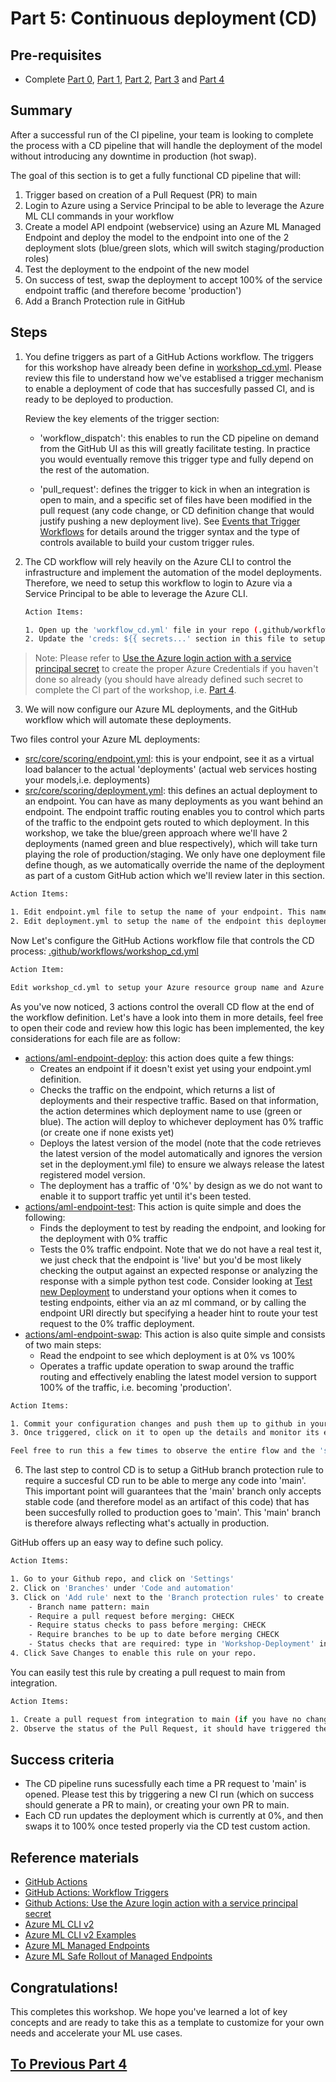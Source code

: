 # Part 5: Continuous deployment (CD)

## Pre-requisites
- Complete [Part 0](part_0.md), [Part 1](part_1.md), [Part 2](part_2.md), [Part 3](part_3.md) and [Part 4](part_4.md)

## Summary 

After a successful run of the CI pipeline, your team is looking to complete the process with a CD pipeline that will handle the deployment of the model without introducing any downtime in production (hot swap).

The goal of this section is to get a fully functional CD pipeline that will:
    
1. Trigger based on creation of a Pull Request (PR) to main
2. Login to Azure using a Service Principal to be able to leverage the Azure ML CLI commands in your workflow
3. Create a model API endpoint (webservice) using an Azure ML Managed Endpoint and deploy the model to the endpoint into one of the 2 deployment slots (blue/green slots, which will switch staging/production roles)
4. Test the deployment to the endpoint of the new model
5. On success of test, swap the deployment to accept 100% of the service endpoint traffic (and therefore become 'production')
6. Add a Branch Protection rule in GitHub

## Steps

1. You define triggers as part of a GitHub Actions workflow. The triggers for this workshop have already been define in [workshop_cd.yml](../../../.github/workflows/workshop_cd.yml). Please review this file to understand how we've establised a trigger mechanism to enable a deployment of code that has succesfully passed CI, and is ready to be deployed to production.

    Review the key elements of the trigger section:

    - 'workflow_dispatch': this enables to run the CD pipeline on demand from the GitHub UI as this will greatly facilitate testing. In practice you would eventually remove this trigger type and fully depend on the rest of the automation.

    - 'pull_request': defines the trigger to kick in when an integration is open to main, and a specific set of files have been modified in the pull request (any code change, or CD definition change that would justify pushing a new deployment live). See [Events that Trigger Workflows](https://docs.github.com/en/actions/using-workflows/events-that-trigger-workflows) for details around the trigger syntax and the type of controls available to build your custom trigger rules.

2. The CD workflow will rely heavily on the Azure CLI to control the infrastructure and implement the automation of the model deployments. Therefore, we need to setup this workflow to login to Azure via a Service Principal to be able to leverage the Azure CLI.

    ```bash
    Action Items:
    
    1. Open up the 'workflow_cd.yml' file in your repo (.github/workflow location)
    2. Update the 'creds: ${{ secrets...' section in this file to setup your secret name. Follow the instructions in this file annotated with #setup.
    ```

> Note: Please refer to [Use the Azure login action with a service principal secret](https://docs.microsoft.com/en-us/azure/developer/github/connect-from-azure?tabs=azure-portal%2Cwindows#use-the-azure-login-action-with-a-service-principal-secret) to create the proper Azure Credentials if you haven't done so already (you should have already defined such secret to complete the CI part of the workshop, i.e. [Part 4](part_4.md).

3. We will now configure our Azure ML deployments, and the GitHub workflow which will automate these deployments.

Two files control your Azure ML deployments:
- [src/core/scoring/endpoint.yml](../core/scoring/endpoint.yml): this is your endpoint, see it as a virtual load balancer to the actual 'deployments' (actual web services hosting your models,i.e. deployments)
- [src/core/scoring/deployment.yml](../core/scoring/deployment.yml): this defines an actual deployment to an endpoint. You can have as many deployments as you want behind an endpoint. The endpoint traffic routing enables you to control which parts of the traffic to the endpoint gets routed to which deployment. In this workshop, we take the blue/green approach where we'll have 2 deployments (named green and blue respectively), which will take turn playing the role of production/staging. We only have one deployment file define though, as we automatically override the name of the deployment as part of a custom GitHub action which we'll review later in this section.

```bash
Action Items:

1. Edit endpoint.yml file to setup the name of your endpoint. This name needs to be unique within the region you are deploying into as the endpoint name is part of the endpoint URI. Look for #setup in that file.
2. Edit deployment.yml to setup the name of the endpoint this deployment belongs to to the same name you defined just above. Look for #setup in that file.
```

Now Let's configure the GitHub Actions workflow file that controls the CD process: [.github/workflows/workshop_cd.yml](../../../.github/workflows/workshop_cd.yml)

```bash    
Action Item:

Edit workshop_cd.yml to setup your Azure resource group name and Azure ML workspace name which are being passed as parameters to a set of custom GitHub Actions. Look for #setup and follow the instructions in the file.
```
    

As you've now noticed, 3 actions control the overall CD flow at the end of the workflow definition. Let's have a look into them in more details, feel free to open their code and review how this logic has been implemented, the key considerations for each file are as follow:
- [actions/aml-endpoint-deploy](../../../.github/actions/aml-endpoint-deploy/action.yaml): this action does quite a few things:
    - Creates an endpoint if it doesn't exist yet using your endpoint.yml definition.
    - Checks the traffic on the endpoint, which returns a list of deployments and their respective traffic. Based on that information, the action determines which deployment name to use (green or blue). The action will deploy to whichever deployment has 0% traffic (or create one if none exists yet)
    - Deploys the latest version of the model (note that the code retrieves the latest version of the model automatically and ignores the version set in the deployment.yml file) to ensure we always release the latest registered model version.
    - The deployment has a traffic of '0%' by design as we do not want to enable it to support traffic yet until it's been tested.
- [actions/aml-endpoint-test](../../../.github/actions/aml-endpoint-test/action.yaml): This action is quite simple and does the following:
    - Finds the deployment to test by reading the endpoint, and looking for the deployment with 0% traffic
    - Tests the 0% traffic endpoint. Note that we do not have a real test it, we just check that the endpoint is 'live' but you'd be most likely checking the output against an expected response or analyzing the response with a simple python test code. Consider looking at [Test new Deployment](https://docs.microsoft.com/en-us/azure/machine-learning/how-to-safely-rollout-managed-endpoints#test-the-new-deployment) to understand your options when it comes to testing endpoints, either via an az ml command, or by calling the endpoint URI directly but specifying a header hint to route your test request to the 0% traffic deployment.
- [actions/aml-endpoint-swap](../../../.github/actions/aml-endpoint-swap/action.yaml): This action is also quite simple and consists of two main steps:
    - Read the endpoint to see which deployment is at 0% vs 100%
    - Operates a traffic update operation to swap around the traffic routing and effectively enabling the latest model version to support 100% of the traffic, i.e. becoming 'production'.

```bash
Action Items:

1. Commit your configuration changes and push them up to github in your own development branch. 2. Go to the GitHub UI under 'Actions', and select 'workshop_cd', and trigger it to run now on your own branch.
3. Once triggered, click on it to open up the details and monitor its execution.

Feel free to run this a few times to observe the entire flow and the 'swap' of deployments happening automatically with each green/blue swap alternating between supporting 0% of the traffic and 100% of the traffic as they get 'pushed to production'.
```


6. The last step to control CD is to setup a GitHub branch protection rule to require a succesful CD run to be able to merge any code into 'main'. This important point will guarantees that the 'main' branch only accepts stable code (and therefore model as an artifact of this code) that has been succesfully rolled to production goes to 'main'. This 'main' branch is therefore always reflecting what's actually in production.

GitHub offers up an easy way to define such policy.

```bash
Action Items:

1. Go to your Github repo, and click on 'Settings'
2. Click on 'Branches' under 'Code and automation'
3. Click on 'Add rule' next to the 'Branch protection rules' to create a new rule, keep all defaults and set the following:
    - Branch name pattern: main
    - Require a pull request before merging: CHECK
    - Require status checks to pass before merging: CHECK
    - Require branches to be up to date before merging CHECK
    - Status checks that are required: type in 'Workshop-Deployment' in the search box and select it (it should auto-complete). This name is the job name defined in the workshop_cd.yml file.
4. Click Save Changes to enable this rule on your repo.
```
You can easily test this rule by creating a pull request to main from integration.

```bash
Action Items:

1. Create a pull request from integration to main (if you have no changes in integration, first commit a simple change in your own dev branch by adding a comment to the score.py script for instance), and bring this over to integration via a Pull Request.
2. Observe the status of the Pull Request, it should have triggered the CD run (based on the workshop_cd.yml triggers definition), and there should be a rule that prevents merging the Pull Request until the CD workflow completes succesfully.
```

## Success criteria

- The CD pipeline runs sucessfully each time a PR request to 'main' is opened. Please test this by triggering a new CI run (which on success should generate a PR to main), or creating your own PR to main.
- Each CD run updates the deployment which is currently at 0%, and then swaps it to 100% once tested properly via the CD test custom action.

## Reference materials

- [GitHub Actions](https://github.com/features/actions)
- [GitHub Actions: Workflow Triggers](https://docs.github.com/en/actions/using-workflows/events-that-trigger-workflows)
- [Github Actions: Use the Azure login action with a service principal secret](https://docs.microsoft.com/en-us/azure/developer/github/connect-from-azure?tabs=azure-portal%2Cwindows#use-the-azure-login-action-with-a-service-principal-secret)
- [Azure ML CLI v2](https://docs.microsoft.com/en-us/azure/machine-learning/how-to-train-cli)
- [Azure ML CLI v2 Examples](https://github.com/Azure/azureml-examples/tree/main/cli)
- [Azure ML Managed Endpoints](https://docs.microsoft.com/en-us/azure/machine-learning/how-to-deploy-managed-online-endpoints)
- [Azure ML Safe Rollout of Managed Endpoints](https://docs.microsoft.com/en-us/azure/machine-learning/how-to-safely-rollout-managed-endpoints)

## Congratulations!

This completes this workshop. We hope you've learned a lot of key concepts and are ready to take this as a template to customize for your own needs and accelerate your ML use cases.

## [To Previous Part 4](part_4.md)